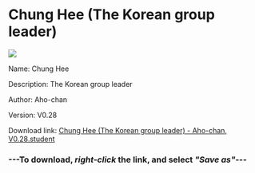 # Chung Hee (The Korean group leader)

<img src = "https://raw.githubusercontent.com/Arbiter1223/Koukou-Gurashi-Custom-Students/master/Students/Files/Chung%20Hee%20(The%20Korean%20group%20leader).png">

Name: Chung Hee

Description: The Korean group leader

Author: Aho-chan

Version: V0.28

Download link: <a href="https://raw.githubusercontent.com/Arbiter1223/Koukou-Gurashi-Custom-Students/master/Students/Files/Chung%20Hee%20(The%20Korean%20group%20leader)%20-%20Aho-chan%2C%20V0.28.student">Chung Hee (The Korean group leader) - Aho-chan, V0.28.student</a>

### ---**To download, _right-click_ the link, and select _"Save as"_**---
